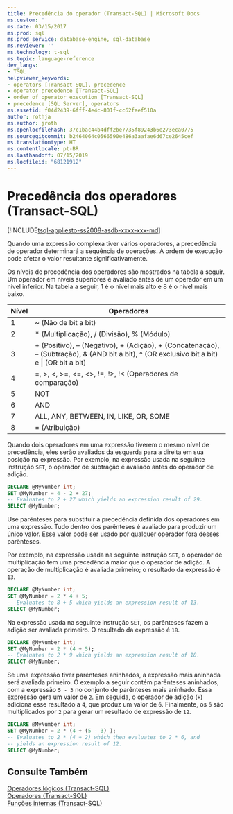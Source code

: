```yaml
---
title: Precedência do operador (Transact-SQL) | Microsoft Docs
ms.custom: ''
ms.date: 03/15/2017
ms.prod: sql
ms.prod_service: database-engine, sql-database
ms.reviewer: ''
ms.technology: t-sql
ms.topic: language-reference
dev_langs:
- TSQL
helpviewer_keywords:
- operators [Transact-SQL], precedence
- operator precedence [Transact-SQL]
- order of operator execution [Transact-SQL]
- precedence [SQL Server], operators
ms.assetid: f04d2439-6fff-4e4c-801f-cc62faef510a
author: rothja
ms.author: jroth
ms.openlocfilehash: 37c1bac44b4dff2be7735f89243b6e273eca0775
ms.sourcegitcommit: b2464064c0566590e486a3aafae6d67ce2645cef
ms.translationtype: HT
ms.contentlocale: pt-BR
ms.lasthandoff: 07/15/2019
ms.locfileid: "68121912"
---
```

# <a name="operator-precedence-transact-sql"></a>Precedência dos operadores (Transact-SQL)
[!INCLUDE[tsql-appliesto-ss2008-asdb-xxxx-xxx-md](../../includes/tsql-appliesto-ss2008-asdb-xxxx-xxx-md.md)]

  Quando uma expressão complexa tiver vários operadores, a precedência de operador determinará a sequência de operações. A ordem de execução pode afetar o valor resultante significativamente.  
  
 Os níveis de precedência dos operadores são mostrados na tabela a seguir. Um operador em níveis superiores é avaliado antes de um operador em um nível inferior. Na tabela a seguir, 1 é o nível mais alto e 8 é o nível mais baixo.
  
|Nível|Operadores|  
|-----------|---------------|  
|1|~ (Não de bit a bit)|  
|2|* (Multiplicação), / (Divisão), % (Módulo)|  
|3|+ (Positivo), – (Negativo), + (Adição), + (Concatenação), – (Subtração), & (AND bit a bit), ^ (OR exclusivo bit a bit) e &#124; (OR bit a bit)|  
|4|=, >, \<, >=, <=, <>, !=, !>, !< (Operadores de comparação)|  
|5|NOT|  
|6|AND|  
|7|ALL, ANY, BETWEEN, IN, LIKE, OR, SOME|  
|8|= (Atribuição)|  
  
 Quando dois operadores em uma expressão tiverem o mesmo nível de precedência, eles serão avaliados da esquerda para a direita em sua posição na expressão. Por exemplo, na expressão usada na seguinte instrução `SET`, o operador de subtração é avaliado antes do operador de adição.  
  
```sql  
DECLARE @MyNumber int;  
SET @MyNumber = 4 - 2 + 27;  
-- Evaluates to 2 + 27 which yields an expression result of 29.  
SELECT @MyNumber;  
```  
  
 Use parênteses para substituir a precedência definida dos operadores em uma expressão. Tudo dentro dos parênteses é avaliado para produzir um único valor. Esse valor pode ser usado por qualquer operador fora desses parênteses.  
  
 Por exemplo, na expressão usada na seguinte instrução `SET`, o operador de multiplicação tem uma precedência maior que o operador de adição. A operação de multiplicação é avaliada primeiro; o resultado da expressão é `13`.  
  
```sql  
DECLARE @MyNumber int;  
SET @MyNumber = 2 * 4 + 5;  
-- Evaluates to 8 + 5 which yields an expression result of 13.  
SELECT @MyNumber;  
```  
  
 Na expressão usada na seguinte instrução `SET`, os parênteses fazem a adição ser avaliada primeiro. O resultado da expressão é `18`.  
  
```sql  
DECLARE @MyNumber int;  
SET @MyNumber = 2 * (4 + 5);  
-- Evaluates to 2 * 9 which yields an expression result of 18.  
SELECT @MyNumber;  
```  
  
 Se uma expressão tiver parênteses aninhados, a expressão mais aninhada será avaliada primeiro. O exemplo a seguir contém parênteses aninhados, com a expressão `5 - 3` no conjunto de parênteses mais aninhado. Essa expressão gera um valor de `2`. Em seguida, o operador de adição (`+`) adiciona esse resultado a `4`, que produz um valor de `6`. Finalmente, os `6` são multiplicados por `2` para gerar um resultado de expressão de `12`.  
  
```sql  
DECLARE @MyNumber int;  
SET @MyNumber = 2 * (4 + (5 - 3) );  
-- Evaluates to 2 * (4 + 2) which then evaluates to 2 * 6, and   
-- yields an expression result of 12.  
SELECT @MyNumber;  
```  
  
## <a name="see-also"></a>Consulte Também  
 [Operadores lógicos &#40;Transact-SQL&#41;](../../t-sql/language-elements/logical-operators-transact-sql.md)   
 [Operadores &#40;Transact-SQL&#41;](../../t-sql/language-elements/operators-transact-sql.md)   
 [Funções internas &#40;Transact-SQL&#41;](~/t-sql/functions/functions.md)  
  
